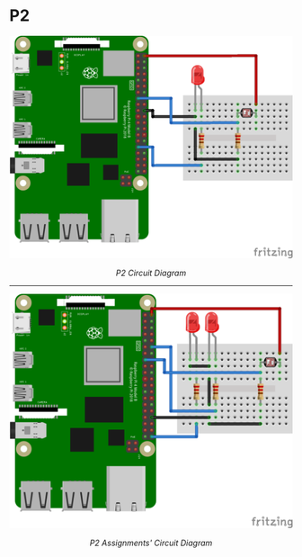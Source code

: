 # P2
<p align = "center">
  <img src = "../Assets/P2.png" width = 640>
</p>
<p align = "center">
  <em>P2 Circuit Diagram</em>
</p>

___

<p align = "center">
  <img src = "../Assets/P2-A.png" width = 640>
</p>
<p align = "center">
  <em>P2 Assignments' Circuit Diagram</em>
</p>

